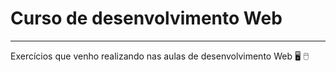 # Curso de desenvolvimento Web
***
Exercícios que venho realizando nas aulas de desenvolvimento Web :desktop_computer: :computer_mouse:
